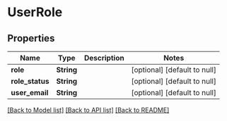 # UserRole

## Properties
Name | Type | Description | Notes
------------ | ------------- | ------------- | -------------
**role** | **String** |  | [optional] [default to null]
**role_status** | **String** |  | [optional] [default to null]
**user_email** | **String** |  | [optional] [default to null]

[[Back to Model list]](../README.md#documentation-for-models) [[Back to API list]](../README.md#documentation-for-api-endpoints) [[Back to README]](../README.md)


